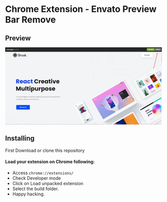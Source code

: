 # Chrome Extension - Envato Preview Bar Remove

## Preview

![Preview](https://github.com/therajuahammad/envato-preview-bar-remove/blob/master/demo.jpg?raw=true)

## Installing

First Download or clone this repository

#### Load your extension on Chrome following:
- Access `chrome://extensions/`
- Check Developer mode
- Click on Load unpacked extension
- Select the build folder.
- Happy hacking.
